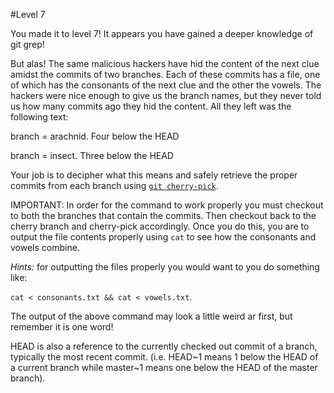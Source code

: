 #Level 7

You made it to level 7! 
It appears you have gained a deeper knowledge of git grep!

But alas! 
The same malicious hackers have hid the content of the next clue amidst the commits of two branches.
Each of these commits has a file, one of which has the consonants of the next clue and the other the vowels.
The hackers were nice enough to give us the branch names, but they never told us how many commits ago they hid the content. 
All they left was the following text:

branch = arachnid. Four below the HEAD

branch = insect. Three below the HEAD

Your job is to decipher what this means and safely retrieve the proper commits from each branch using [```git cherry-pick```](http://git-scm.com/docs/git-cherry-pick).

IMPORTANT: In order for the command to work properly you must checkout to both the branches that contain the commits.
Then checkout back to the cherry branch and cherry-pick accordingly.
Once you do this, you are to output the file contents properly using ```cat``` to see how the consonants and vowels combine.

*Hints:* for outputting the files properly you would want to you do something like:

```cat < consonants.txt && cat < vowels.txt```.

The output of the above command may look a little weird ar first, but remember it is one word!

HEAD is also a reference to the currently checked out commit of a branch, typically the most recent commit. 
(i.e. HEAD~1 means 1 below the HEAD of a current branch while master~1 means one below the HEAD of the master branch).
